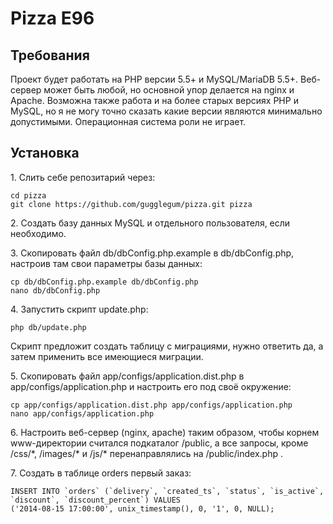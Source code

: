 Pizza E96
=========

Требования
----------

Проект будет работать на PHP версии 5.5+ и MySQL/MariaDB 5.5+. Веб-сервер может быть любой, но основной упор делается на nginx и Apache. Возможна также работа и на более старых версиях PHP и MySQL, но я не могу точно сказать какие версии являются минимально допустимыми. Операционная система роли не играет.


Установка
---------

1\. Слить себе репозитарий через:
```
cd pizza
git clone https://github.com/gugglegum/pizza.git pizza
```
2\. Создать базу данных MySQL и отдельного пользователя, если необходимо.

3\. Скопировать файл db/dbConfig.php.example в db/dbConfig.php, настроив там свои параметры базы данных:
```
cp db/dbConfig.php.example db/dbConfig.php
nano db/dbConfig.php
```
4\. Запустить скрипт update.php:
```
php db/update.php
```
Скрипт предложит создать таблицу с миграциями, нужно ответить да, а затем применить все имеющиеся миграции.

5\. Скопировать файл app/configs/application.dist.php в app/configs/application.php и настроить его под своё окружение:
```
cp app/configs/application.dist.php app/configs/application.php
nano app/configs/application.php
```
6\. Настроить веб-сервер (nginx, apache) таким образом, чтобы корнем www-директории считался подкаталог /public, а все запросы, кроме /css/\*, /images/\* и /js/\* перенаправлялись на /public/index.php
.

7\. Создать в таблице orders первый заказ:
```
INSERT INTO `orders` (`delivery`, `created_ts`, `status`, `is_active`, `discount`, `discount_percent`) VALUES
('2014-08-15 17:00:00', unix_timestamp(), 0, '1', 0, NULL);
```
